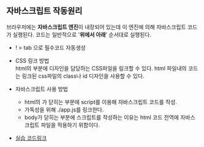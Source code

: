 ## 자바스크립트 작동원리   
브라우저에는 **자바스크립트 엔진**이 내장되어 있는데 이 엔진에 의해 자바스크립트 코드가 실행된다. 코드는 일반적으로 '**위에서 아래**' 순서대로 실행된다.

* ! > tab 으로 필수코드 자동생성

* CSS 링크 방법  
html의 <head> 부분에 디자인을 담당하는 CSS파일을 링크할 수 있다. html 파일내의 코드는 링크된 css파일의 class나 id 디자인을 사용할 수 있다.  

* 자바스크립트 사용 방법  
  * html의 </body>가 닫히는 부분에 script를 이용해 자바스크립트 코드를 작성.  
  * 가독성을 위해 ./app.js를 링크한다.
  * body가 닫히는 부분에 스크립트를 작성하는 이유는 html 코드 전역에 자바스크립트 파일을 적용하기 위함이다.

* [실습 코드링크](https://github.com/stemkorea7/javascript/blob/master/basic_javascript/chapter1/app.js)
